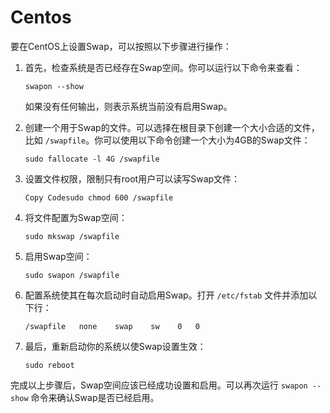 # Centos

要在CentOS上设置Swap，可以按照以下步骤进行操作：

1. 首先，检查系统是否已经存在Swap空间。你可以运行以下命令来查看：

   ```
   swapon --show
   ```

   如果没有任何输出，则表示系统当前没有启用Swap。

2. 创建一个用于Swap的文件。可以选择在根目录下创建一个大小合适的文件，比如 `/swapfile`。你可以使用以下命令创建一个大小为4GB的Swap文件：

   ```
   sudo fallocate -l 4G /swapfile
   ```

3. 设置文件权限，限制只有root用户可以读写Swap文件：

   ```
   Copy Codesudo chmod 600 /swapfile
   ```

4. 将文件配置为Swap空间：

   ```
   sudo mkswap /swapfile
   ```

5. 启用Swap空间：

   ```
   sudo swapon /swapfile
   ```

6. 配置系统使其在每次启动时自动启用Swap。打开 `/etc/fstab` 文件并添加以下行：

   ```
   /swapfile   none    swap    sw    0   0
   ```

7. 最后，重新启动你的系统以使Swap设置生效：

   ```
   sudo reboot
   ```

完成以上步骤后，Swap空间应该已经成功设置和启用。可以再次运行 `swapon --show` 命令来确认Swap是否已经启用。

